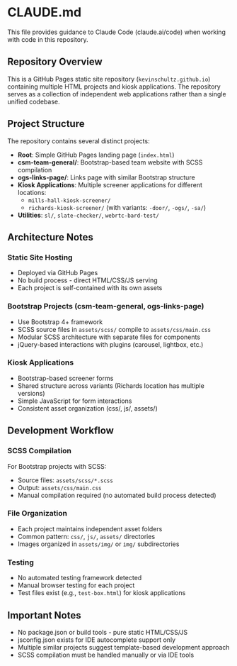 # CLAUDE.md

This file provides guidance to Claude Code (claude.ai/code) when working with code in this repository.

## Repository Overview

This is a GitHub Pages static site repository (`kevinschultz.github.io`) containing multiple HTML projects and kiosk applications. The repository serves as a collection of independent web applications rather than a single unified codebase.

## Project Structure

The repository contains several distinct projects:

- **Root**: Simple GitHub Pages landing page (`index.html`)
- **csm-team-general/**: Bootstrap-based team website with SCSS compilation
- **ogs-links-page/**: Links page with similar Bootstrap structure  
- **Kiosk Applications**: Multiple screener applications for different locations:
  - `mills-hall-kiosk-screener/`
  - `richards-kiosk-screener/` (with variants: `-door/`, `-ogs/`, `-sa/`)
- **Utilities**: `sl/`, `slate-checker/`, `webrtc-bard-test/`

## Architecture Notes

### Static Site Hosting
- Deployed via GitHub Pages
- No build process - direct HTML/CSS/JS serving
- Each project is self-contained with its own assets

### Bootstrap Projects (csm-team-general, ogs-links-page)
- Use Bootstrap 4+ framework
- SCSS source files in `assets/scss/` compile to `assets/css/main.css`
- Modular SCSS architecture with separate files for components
- jQuery-based interactions with plugins (carousel, lightbox, etc.)

### Kiosk Applications  
- Bootstrap-based screener forms
- Shared structure across variants (Richards location has multiple versions)
- Simple JavaScript for form interactions
- Consistent asset organization (css/, js/, assets/)

## Development Workflow

### SCSS Compilation
For Bootstrap projects with SCSS:
- Source files: `assets/scss/*.scss` 
- Output: `assets/css/main.css`
- Manual compilation required (no automated build process detected)

### File Organization
- Each project maintains independent asset folders
- Common pattern: `css/`, `js/`, `assets/` directories
- Images organized in `assets/img/` or `img/` subdirectories

### Testing
- No automated testing framework detected
- Manual browser testing for each project
- Test files exist (e.g., `test-box.html`) for kiosk applications

## Important Notes

- No package.json or build tools - pure static HTML/CSS/JS
- jsconfig.json exists for IDE autocomplete support only
- Multiple similar projects suggest template-based development approach  
- SCSS compilation must be handled manually or via IDE tools